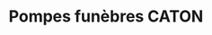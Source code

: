 ---
title: "Pompes funèbres CATON"
url: /checy/pompes-funebres-caton/
shop: directeurs de funérailles
---